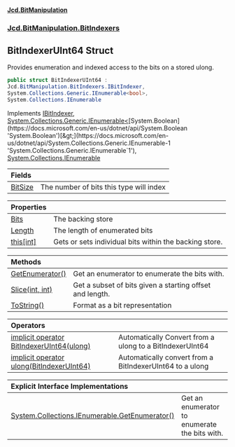 #### [Jcd.BitManipulation](index.md 'index')
### [Jcd.BitManipulation.BitIndexers](Jcd.BitManipulation.BitIndexers.md 'Jcd.BitManipulation.BitIndexers')

## BitIndexerUInt64 Struct

Provides enumeration and indexed access to the bits on a stored ulong.

```csharp
public struct BitIndexerUInt64 :
Jcd.BitManipulation.BitIndexers.IBitIndexer,
System.Collections.Generic.IEnumerable<bool>,
System.Collections.IEnumerable
```

Implements [IBitIndexer](Jcd.BitManipulation.BitIndexers.IBitIndexer.md 'Jcd.BitManipulation.BitIndexers.IBitIndexer'), [System.Collections.Generic.IEnumerable&lt;](https://docs.microsoft.com/en-us/dotnet/api/System.Collections.Generic.IEnumerable-1 'System.Collections.Generic.IEnumerable`1')[System.Boolean](https://docs.microsoft.com/en-us/dotnet/api/System.Boolean 'System.Boolean')[&gt;](https://docs.microsoft.com/en-us/dotnet/api/System.Collections.Generic.IEnumerable-1 'System.Collections.Generic.IEnumerable`1'), [System.Collections.IEnumerable](https://docs.microsoft.com/en-us/dotnet/api/System.Collections.IEnumerable 'System.Collections.IEnumerable')

| Fields                                                                                                                            |                                         |
|:----------------------------------------------------------------------------------------------------------------------------------|:----------------------------------------|
| [BitSize](Jcd.BitManipulation.BitIndexers.BitIndexerUInt64.BitSize.md 'Jcd.BitManipulation.BitIndexers.BitIndexerUInt64.BitSize') | The number of bits this type will index |

| Properties                                                                                                                              |                                                        |
|:----------------------------------------------------------------------------------------------------------------------------------------|:-------------------------------------------------------|
| [Bits](Jcd.BitManipulation.BitIndexers.BitIndexerUInt64.Bits.md 'Jcd.BitManipulation.BitIndexers.BitIndexerUInt64.Bits')                | The backing store                                      |
| [Length](Jcd.BitManipulation.BitIndexers.BitIndexerUInt64.Length.md 'Jcd.BitManipulation.BitIndexers.BitIndexerUInt64.Length')          | The length of enumerated bits                          |
| [this[int]](Jcd.BitManipulation.BitIndexers.BitIndexerUInt64.this[int].md 'Jcd.BitManipulation.BitIndexers.BitIndexerUInt64.this[int]') | Gets or sets individual bits within the backing store. |

| Methods                                                                                                                                                   |                                                          |
|:----------------------------------------------------------------------------------------------------------------------------------------------------------|:---------------------------------------------------------|
| [GetEnumerator()](Jcd.BitManipulation.BitIndexers.BitIndexerUInt64.GetEnumerator().md 'Jcd.BitManipulation.BitIndexers.BitIndexerUInt64.GetEnumerator()') | Get an enumerator to enumerate the bits with.            |
| [Slice(int, int)](Jcd.BitManipulation.BitIndexers.BitIndexerUInt64.Slice(int,int).md 'Jcd.BitManipulation.BitIndexers.BitIndexerUInt64.Slice(int, int)')  | Get a subset of bits given a starting offset and length. |
| [ToString()](Jcd.BitManipulation.BitIndexers.BitIndexerUInt64.ToString().md 'Jcd.BitManipulation.BitIndexers.BitIndexerUInt64.ToString()')                | Format as a bit representation                           |

| Operators                                                                                                                                                                                                                                                                                  |                                                          |
|:-------------------------------------------------------------------------------------------------------------------------------------------------------------------------------------------------------------------------------------------------------------------------------------------|:---------------------------------------------------------|
| [implicit operator BitIndexerUInt64(ulong)](Jcd.BitManipulation.BitIndexers.BitIndexerUInt64.op_ImplicitJcd.BitManipulation.BitIndexers.BitIndexerUInt64(ulong).md 'Jcd.BitManipulation.BitIndexers.BitIndexerUInt64.op_Implicit Jcd.BitManipulation.BitIndexers.BitIndexerUInt64(ulong)') | Automatically Convert from a ulong to a BitIndexerUInt64 |
| [implicit operator ulong(BitIndexerUInt64)](Jcd.BitManipulation.BitIndexers.BitIndexerUInt64.op_Implicitulong(Jcd.BitManipulation.BitIndexers.BitIndexerUInt64).md 'Jcd.BitManipulation.BitIndexers.BitIndexerUInt64.op_Implicit ulong(Jcd.BitManipulation.BitIndexers.BitIndexerUInt64)') | Automatically convert from a BitIndexerUInt64 to a ulong |

| Explicit Interface Implementations                                                                                                                                                                                                                     |                                               |
|:-------------------------------------------------------------------------------------------------------------------------------------------------------------------------------------------------------------------------------------------------------|:----------------------------------------------|
| [System.Collections.IEnumerable.GetEnumerator()](Jcd.BitManipulation.BitIndexers.BitIndexerUInt64.System.Collections.IEnumerable.GetEnumerator().md 'Jcd.BitManipulation.BitIndexers.BitIndexerUInt64.System.Collections.IEnumerable.GetEnumerator()') | Get an enumerator to enumerate the bits with. |
